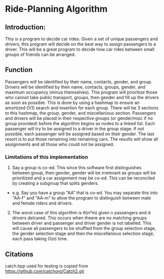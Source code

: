 # Ride-Planning Algorithm

## Introduction: 

This is a program to decide car rides. Given a set of unique passengers and drivers, this program will decide on the best way to assign 
passengers to a driver. This will be a great program to decide how car rides between small groups of friends can be arranged. 

## Function
Passengers will be identified by their name, contacts, gender, and group. Drivers will be identified by their name, contacts, groups, gender, and maximum occupancy (minus themselves). This program will prioritize those who cannot take public transport, groups, then gender and fill up the drivers as soon as possible. This is done by using a hashmap to ensure an amortized O(1) search and insertion for each group. There will be 3 sections to this hashmap, the group, gender, and miscellanious section. Passengers and drivers will be placed in their respective groups (or gender/misc if no group provided) before the algorithm begins as nodes to a linked list. Each passenger will try to be assigned to a driver in the group stage. If not possible, each passenger will be assigned based on their gender. The last resort is to put those remaining into remaining cars. The results will show all assignments and all those who could not be assigned.

### Limitations of this implementation
1) Say a group is co-ed. This since this software first distinguishes between group, then gender, gender will be irrelevant as groups will be prioritized and a car assignment may be co-ed. This can be reconciled by creating a subgroup that splits genders.
- e.g. Say you have a group "AA" that is co-ed. You may separate this into "AA-f" and "AA-m" to allow the program to distinguish between male and female riders and drivers.

2) The worst case of this algorithm is θ(n*m) given n passengers and d drivers delcared. This occurs when theere are no matching groups between driver and passenger and driver gender is not labelled. This will cause all passengers to be shuffled from the group selection stage, the gender selection stage and then the miscellanious selection stage, each pass taking O(n) time. 



## Citations

catch.hpp used for testing is copied from https://github.com/catchorg/Catch2.git